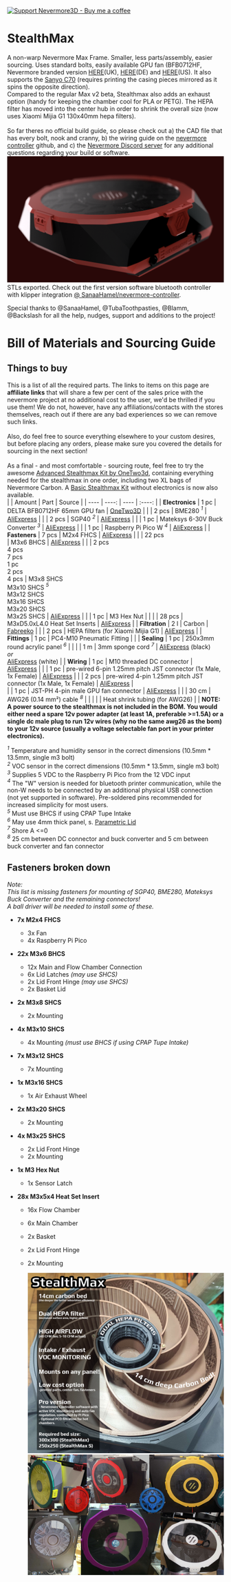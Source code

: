[![Support Nevermore3D - Buy me a coffee](https://img.shields.io/badge/Support%20Nevermore3D%20-Buy%20me%20a%20coffee-orange.svg)](https://www.buymeacoffee.com/nevermore3d)

# StealthMax

A non-warp Nevermore Max Frame. Smaller, less parts/assembly, easier sourcing. Uses standard bolts, easily available GPU fan (BFB0712HF, Nevermore branded version [HERE](https://www.onetwo3d.co.uk/product/nevermore-bfb0712hf-65mm-fan/?wpam_id=2)(UK), [HERE](https://www.replimat.eu/nevermore-bfb0712hf-fan-65mm/rt10136)(DE) and [HERE](https://kb-3d.com/store/fans/983-nevermore-65mm-blower-cage-fan-for-stealthmax-1694204852771.html)(US). It also supports the [Sanyo C70](https://products.sanyodenki.com/en/sanace/dc/centrifugal-fan/9TD12P6G001/) (requires printing the casing pieces mirrored as it spins the opposite direction). <BR>Compared to the regular Max v2 beta, Stealthmax also adds an exhaust option (handy for keeping the chamber cool for PLA or PETG). The HEPA filter has moved into the center hub in order to shrink the overall size (now uses Xiaomi Mijia G1 130x40mm hepa filters).<BR><BR>
So far theres no official build guide, so please check out a) the CAD file that has every bolt, nook and cranny, b) the wiring guide on the [nevermore controller](https://github.com/SanaaHamel/nevermore-controller) github, and c) the [Nevermore Discord server](https://discord.gg/H8tZ9fZVQ4) for any additional questions regarding your build or software. 
![StealthMax](./StealthMax.png)
STLs exported. Check out the first version software bluetooth controller with klipper integration [@ SanaaHamel/nevermore-controller](https://github.com/SanaaHamel/nevermore-controller).

Special thanks to @SanaaHamel, @TubaToothpasties, @Blamm, @Backslash for all the help, nudges, support and additions to the project!

# Bill of Materials and Sourcing Guide
## Things to buy
This is a list of all the required parts. The links to items on this page are **affiliate links** that will share a few per cent of the sales price with the nevermore project at no additional cost to the user, we'd be thrilled if you use them! We do not, however, have any affiliations/contacts with the stores themselves, reach out if there are any bad experiences so we can remove such links.<br><br>Also, do feel free to source everything elsewhere to your custom desires, but before placing any orders, please make sure you covered the details for sourcing in the next section!<br><br> As a final - and most comfortable - sourcing route, feel free to try the awesome [Advanced Stealthmax Kit by OneTwo3d](https://www.onetwo3d.co.uk/product/nevermore-stealthmax-filter-kit/?wpam_id=2), containing everything needed for the stealthmax in one order, including two XL bags of Nevermore Carbon. A [Basic Stealthmax Kit](https://www.onetwo3d.co.uk/product/nevermore-stealthmax-filter-kit-basic/?wpam_id=2) without electronics is now also available.<br>
|                      | Amount                                            | Part                                                                                           | Source                                                                                                                                     |
| ----                 | ----:                                             | ----                                                                                           | :----:                                                                                                                                     |
| **Electronics**      |  1 pc                                             | DELTA BFB0712HF 65mm GPU fan                                                                   | [OneTwo3D](https://www.onetwo3d.co.uk/product/nevermore-bfb0712hf-65mm-fan/)                                                               |
|                      |  2 pcs                                            | BME280 *<sup>1</sup>*                                                                          | [AliExpress](https://s.click.aliexpress.com/e/_DCjWhgZ)                                                                                    |
|                      |  2 pcs                                            | SGP40 *<sup>2</sup>*                                                                           | [AliExpress](https://s.click.aliexpress.com/e/_DE5jOTT)                                                                                    |
|                      |  1 pc                                             | Mateksys 6-30V Buck Converter *<sup>3</sup>*                                                   | [AliExpress](https://s.click.aliexpress.com/e/_oEkrGWR)                                                                                    |
|                      |  1 pc                                             | Raspberry Pi Pico W *<sup>4</sup>*                                                             | [AliExpress](https://s.click.aliexpress.com/e/_okun5yX)                                                                                    |
| **Fasteners**        |  7 pcs                                            | M2x4 FHCS                                                                                      | [AliExpress](https://s.click.aliexpress.com/e/_Dd3ZxlT)                                                                                    |
|                      | 22 pcs<br>                                  | M3x6 BHCS                                                                      | [AliExpress](https://s.click.aliexpress.com/e/_DduS2Vn)                                                                                    |
|                      | 2 pcs<br>4 pcs<br>7 pcs<br>1 pc<br>2 pcs<br>4 pcs | M3x8 SHCS<br>M3x10 SHCS *<sup>5</sup>*<br>M3x12 SHCS<br>M3x16 SHCS<br>M3x20 SHCS<br>M3x25 SHCS | [AliExpress](https://s.click.aliexpress.com/e/_DkxhzGZ)                                                                                    |
|                      |  1 pc                                             | M3 Hex Nut                                                                                     |                                                                                                                                            |
|                      | 28 pcs                                            | M3xD5.0xL4.0 Heat Set Inserts                                                                  | [AliExpress](https://s.click.aliexpress.com/e/_DeVF8rT)                                                                                    |
| **Filtration**       |  2 l                                              | Carbon                                                                                         | [Fabreeko](https://www.fabreeko.com/products/nevermore-carbon?variant=43205733482751)                                                      |
|                      |  2 pcs                                            | HEPA filters (for Xiaomi Mijia G1)                                                             | [AliExpress](https://s.click.aliexpress.com/e/_EGPsFBt)                                                                                    |
| **Fittings**         |  1 pc                                             | PC4-M10 Pneumatic Fitting                                                                      |                                                                                                                                            |
| **Sealing**          |  1 pc                                             | 250x3mm round acrylic panel *<sup>6</sup>*                                                     |                                                                                                                                            |
|                      |  1 m                                              | 3mm sponge cord *<sup>7</sup>*                                                                 | [AliExpress](https://s.click.aliexpress.com/e/_DCBnSol) (black)<br>*or*<br>[AliExpress](https://s.click.aliexpress.com/e/_DnnezK9) (white) |
| **Wiring**           |  1 pc                                             | M10 threaded DC connector                                                                      | [AliExpress](https://www.aliexpress.com/item/33001103693.html?spm=a2g0o.order_list.order_list_main.89.50ea1802RQAeZj)                      |
|                      |  1 pc                                             | pre-wired 6-pin 1.25mm pitch JST connector (1x Male, 1x Female)                                | [AliExpress](https://s.click.aliexpress.com/e/_mL6z69Y)                                                                                    |
|                      |  2 pcs                                            | pre-wired 4-pin 1.25mm pitch JST connector (1x Male, 1x Female)                                | [AliExpress](https://s.click.aliexpress.com/e/_mL6z69Y)                                                                                    |     
|                      |  1 pc                                             | JST-PH 4-pin male GPU fan connector                                                            | [AliExpress](https://s.click.aliexpress.com/e/_DklkchV)                                                                                    |
|                      |  30 cm                                            | AWG26 (0.14 mm²) cable *<sup>8</sup>*                                                          |                                                                                                                                            |
|                      |                                                   | Heat shrink tubing (for AWG26)                                                                 |                                                                                                                                            |
**NOTE: A power source to the stealthmax is not included in the BOM. You would either need a spare 12v power adapter (at least 1A, preferable >=1.5A) or a single dc male plug to run 12v wires (why no the same awg26 as the bom) to your 12v source (usually a voltage selectable fan port in your printer electronics).**

*<sup>1</sup>*  Temperature and humidity sensor in the correct dimensions (10.5mm * 13.5mm, single m3 bolt)<br>
*<sup>2</sup>*  VOC sensor in the correct dimensions (10.5mm * 13.5mm, single m3 bolt)<br>
*<sup>3</sup>*  Supplies 5 VDC to the Raspberry Pi Pico from the 12 VDC input<br>
*<sup>4</sup>*  The "W" version is needed for bluetooth printer communication, while the non-W needs to be connected by an additional physical USB connection (not yet supported in software). Pre-soldered pins recommended for increased simplicity for most users.<br>
*<sup>5</sup>*  Must use BHCS if using CPAP Tupe Intake<br>
*<sup>6</sup>*  May use 4mm thick panel, s. [Parametric Lid](Parametric_Lid_stealthmax.f3d)<br>
*<sup>7</sup>*  Shore A <=0<br>
*<sup>8</sup>*  25 cm between DC connector and buck converter and 5 cm between buck converter and fan connector

## Fasteners broken down
*Note:*<br>
*This list is missing fasteners for mounting of SGP40, BME280, Mateksys Buck Converter and the remaining connectors!*<br>
*A ball driver will be needed to install some of these.*<br>
- **7x M2x4 FHCS**
    - 3x Fan
    - 4x Raspberry Pi Pico
 
- **22x M3x6 BHCS**
    - 12x Main and Flow Chamber Connection
    - 6x Lid Latches *(may use SHCS)*
    - 2x Lid Front Hinge *(may use SHCS)*
    - 2x Basket Lid
 
- **2x M3x8 SHCS**
    - 2x Mounting
 
- **4x M3x10 SHCS**
    - 4x Mounting *(must use BHCS if using CPAP Tupe Intake)*
 
- **7x M3x12 SHCS**
    - 7x Mounting
 
- **1x M3x16 SHCS**
    - 1x Air Exhaust Wheel
 
- **2x M3x20 SHCS**
    - 2x Mounting
 
- **4x M3x25 SHCS**
    - 2x Lid Front Hinge
    - 2x Mounting
 
- **1x M3 Hex Nut**
    - 1x Sensor Latch

- **28x M3x5x4 Heat Set Insert**
    - 16x Flow Chamber
    - 6x Main Chamber
    - 2x Basket
    - 2x Lid Front Hinge
    - 2x Mounting

      ![StealthMax](./SM_PROMO_small.png)
      ![StealthMax](./SM_builds_small.png)
